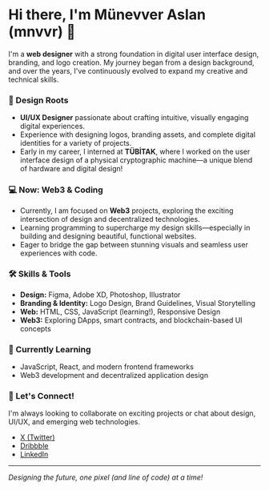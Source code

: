 # Hi there, I'm Münevver Aslan (mnvvr) 👋

I'm a **web designer** with a strong foundation in digital user interface design, branding, and logo creation. My journey began from a design background, and over the years, I've continuously evolved to expand my creative and technical skills.

### 🎨 Design Roots

- **UI/UX Designer** passionate about crafting intuitive, visually engaging digital experiences.
- Experience with designing logos, branding assets, and complete digital identities for a variety of projects.
- Early in my career, I interned at **TÜBİTAK**, where I worked on the user interface design of a physical cryptographic machine—a unique blend of hardware and digital design!

### 💻 Now: Web3 & Coding

- Currently, I am focused on **Web3** projects, exploring the exciting intersection of design and decentralized technologies.
- Learning programming to supercharge my design skills—especially in building and designing beautiful, functional websites.
- Eager to bridge the gap between stunning visuals and seamless user experiences with code.

### 🛠️ Skills & Tools

- **Design:** Figma, Adobe XD, Photoshop, Illustrator
- **Branding & Identity:** Logo Design, Brand Guidelines, Visual Storytelling
- **Web:** HTML, CSS, JavaScript (learning!), Responsive Design
- **Web3:** Exploring DApps, smart contracts, and blockchain-based UI concepts

### 🌱 Currently Learning

- JavaScript, React, and modern frontend frameworks
- Web3 development and decentralized application design

### 🚀 Let's Connect!

I'm always looking to collaborate on exciting projects or chat about design, UI/UX, and emerging web technologies.

- [X (Twitter)](https://x.com/xoxmunevver)
- [Dribbble](https://dribbble.com/munevver)
- [LinkedIn](https://www.linkedin.com/in/munevveraslan/)

---

*Designing the future, one pixel (and line of code) at a time!*
